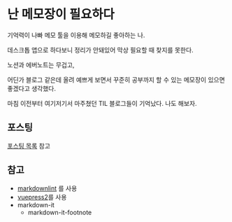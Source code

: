 # 난 메모장이 필요하다

기억력이 나빠 메모 툴을 이용해 메모하길 좋아하는 나.

데스크톱 앱으로 하다보니 정리가 안돼있어 막상 필요할 때 찾지를 못한다.

노션과 에버노트는 무겁고,

어딘가 블로그 같은데 올려 예쁘게 보면서 꾸준히 공부까지 할 수 있는 메모장이 있으면 좋겠다고 생각했다.

마침 이전부터 여기저기서 마주쳤던 TIL 블로그들이 기억났다.
나도 해보자.

## 포스팅

[포스팅 목록](./../_posts/README.md) 참고

## 참고

- [markdownlint](https://github.com/DavidAnson/markdownlint) 를 사용
- [vuepress2](https://vuepress2.netlify.app/)를 사용
- markdown-it
  - markdown-it-footnote
